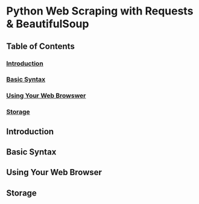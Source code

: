 # Python Web Scraping with Requests & BeautifulSoup

## Table of Contents
### [Introduction](#introduction-1)
### [Basic Syntax](#basic-syntax-1)
### [Using Your Web Browswer](#using-your-web-browser-1)
### [Storage](#storage-1)

## Introduction

## Basic Syntax

## Using Your Web Browser

## Storage
